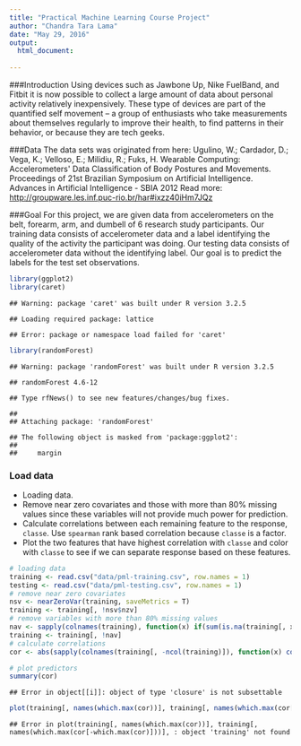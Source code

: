 ```yaml
---
title: "Practical Machine Learning Course Project"
author: "Chandra Tara Lama"
date: "May 29, 2016"
output:
  html_document:
    
---
```

###Introduction
Using devices such as Jawbone Up, Nike FuelBand, and Fitbit it is now possible to collect a large amount of data about personal activity relatively inexpensively. These type of devices are part of the quantified self movement – a group of enthusiasts who take measurements about themselves regularly to improve their health, to find patterns in their behavior, or because they are tech geeks.

###Data
The data sets was originated from here:
Ugulino, W.; Cardador, D.; Vega, K.; Velloso, E.; Milidiu, R.; Fuks, H. Wearable Computing: Accelerometers' Data Classification of Body Postures and Movements. Proceedings of 21st Brazilian Symposium on Artificial Intelligence. Advances in Artificial Intelligence - SBIA 2012
Read more: http://groupware.les.inf.puc-rio.br/har#ixzz40iHm7JQz

###Goal
For this project, we are given data from accelerometers on the belt, forearm, arm, and dumbell of 6 research study participants. Our training data consists of accelerometer data and a label identifying the quality of the activity the participant was doing. Our testing data consists of accelerometer data without the identifying label. Our goal is to predict the labels for the test set observations.



```r
library(ggplot2)
library(caret)
```

```
## Warning: package 'caret' was built under R version 3.2.5
```

```
## Loading required package: lattice
```

```
## Error: package or namespace load failed for 'caret'
```

```r
library(randomForest)
```

```
## Warning: package 'randomForest' was built under R version 3.2.5
```

```
## randomForest 4.6-12
```

```
## Type rfNews() to see new features/changes/bug fixes.
```

```
## 
## Attaching package: 'randomForest'
```

```
## The following object is masked from 'package:ggplot2':
## 
##     margin
```

### Load data 
* Loading data.           
* Remove near zero covariates and those with more than 80% missing values since these variables will not provide much power for prediction.       
* Calculate correlations between each remaining feature to the response, `classe`. Use `spearman` rank based correlation because `classe` is a factor.                 
* Plot the two features that have highest correlation with `classe` and color with `classe` to see if we can separate response based on these features.            


```r
# loading data
training <- read.csv("data/pml-training.csv", row.names = 1)
testing <- read.csv("data/pml-testing.csv", row.names = 1)
# remove near zero covariates
nsv <- nearZeroVar(training, saveMetrics = T)
training <- training[, !nsv$nzv]
# remove variables with more than 80% missing values
nav <- sapply(colnames(training), function(x) if(sum(is.na(training[, x])) > 0.8*nrow(training)){return(T)}else{return(F)})
training <- training[, !nav]
# calculate correlations
cor <- abs(sapply(colnames(training[, -ncol(training)]), function(x) cor(as.numeric(training[, x]), as.numeric(training$classe), method = "spearman")))
```

```r
# plot predictors 
summary(cor)
```

```
## Error in object[[i]]: object of type 'closure' is not subsettable
```

```r
plot(training[, names(which.max(cor))], training[, names(which.max(cor[-which.max(cor)]))], col = training$classe, pch = 19, cex = 0.1, xlab = names(which.max(cor)), ylab = names(which.max(cor[-which.max(cor)])))
```

```
## Error in plot(training[, names(which.max(cor))], training[, names(which.max(cor[-which.max(cor)]))], : object 'training' not found
```











